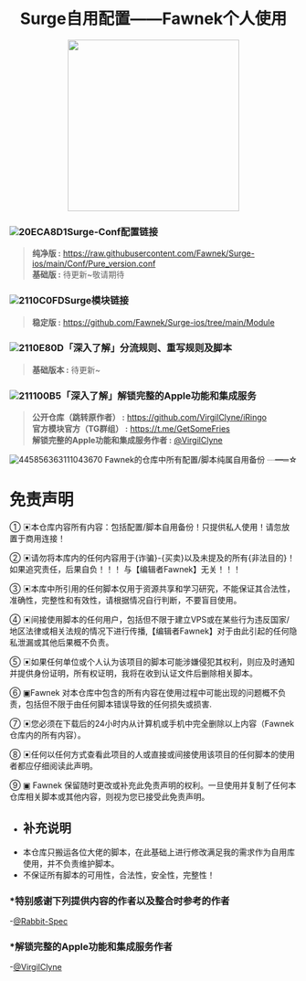 <h1 align="center">Surge自用配置——Fawnek个人使用</h1>

<p align="center">
<img src="图片" width="300"></img>
</p>

### ![20ECA8D1](https://user-images.githubusercontent.com/104637981/189694660-a4ddb80e-42f3-4586-8096-46cb200b1679.png)Surge-Conf配置链接
> **纯净版 :** https://raw.githubusercontent.com/Fawnek/Surge-ios/main/Conf/Pure_version.conf<br>
> **基础版 :** 待更新~敬请期待<br>


### ![2110C0FD](https://user-images.githubusercontent.com/104637981/189703209-08f47a2c-926d-4a52-ad61-0e4b2aa84c1c.png)Surge模块链接
> **稳定版 :** https://github.com/Fawnek/Surge-ios/tree/main/Module<br>

### ![2110E80D](https://user-images.githubusercontent.com/104637981/189703251-28e178d4-4f36-400c-b6ae-ceb8fe02cce0.png)「深入了解」分流规则、重写规则及脚本
> **基础版本 :** 待更新~<br>

### ![211100B5](https://user-images.githubusercontent.com/104637981/189703270-9ea1f674-8b16-4741-a44e-c2174c3d8a52.png)「深入了解」解锁完整的Apple功能和集成服务
> **公开仓库（跳转原作者） :** https://github.com/VirgilClyne/iRingo<br>
> **官方模块官方（TG群组） :** https://t.me/GetSomeFries<br>
> **解锁完整的Apple功能和集成服务作者 :** [@VirgilClyne](https://github.com/VirgilClyne)


![445856363111043670](https://user-images.githubusercontent.com/104637981/189705771-673c31bc-1d9f-43da-83e5-7000e4266264.gif)
Fawnek的仓库中所有配置/脚本纯属自用备份 ┈━═☆

# 免责声明
① ▣本仓库内容所有内容：包括配置/脚本自用备份！只提供私人使用！请忽放置于商用连接！

② ▣请勿将本库内的任何内容用于{诈骗}-{买卖}以及未提及的所有{非法目的}！如果追究责任，后果自负！！！  与【编辑者Fawnek】无关！！！

③ ▣本库中所引用的任何脚本仅用于资源共享和学习研究，不能保证其合法性，准确性，完整性和有效性，请根据情况自行判断，不要盲目使用。

④ ▣间接使用脚本的任何用户，包括但不限于建立VPS或在某些行为违反国家/地区法律或相关法规的情况下进行传播,【编辑者Fawnek】对于由此引起的任何隐私泄漏或其他后果概不负责。

⑤ ▣如果任何单位或个人认为该项目的脚本可能涉嫌侵犯其权利，则应及时通知并提供身份证明，所有权证明，我将在收到认证文件后删除相关脚本。

⑥ ▣Fawnek 对本仓库中包含的所有内容在使用过程中可能出现的问题概不负责，包括但不限于由任何脚本错误导致的任何损失或损害.

⑦ ▣您必须在下载后的24小时内从计算机或手机中完全删除以上内容（Fawnek仓库内的所有内容）。

⑧ ▣任何以任何方式查看此项目的人或直接或间接使用该项目的任何脚本的使用者都应仔细阅读此声明。

⑨ ▣ Fawnek 保留随时更改或补充此免责声明的权利。一旦使用并复制了任何本仓库相关脚本或其他内容，则视为您已接受此免责声明。

- ## 补充说明
- 本仓库只搬运各位大佬的脚本，在此基础上进行修改满足我的需求作为自用库使用，并不负责维护脚本。
- 不保证所有脚本的可用性，合法性，安全性，完整性！

### *特别感谢下列提供内容的作者以及整合时参考的作者
-[@Rabbit-Spec](https://github.com/Rabbit-Spec)

### *解锁完整的Apple功能和集成服务作者
-[@VirgilClyne](https://github.com/VirgilClyne)

